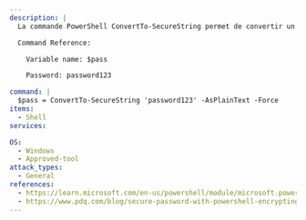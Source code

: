 ```yaml
---
description: |
  La commande PowerShell ConvertTo-SecureString permet de convertir un texte en clair en une forme cryptée pouvant être utilisée pour un stockage ou une transmission sécurisés. Elle prend une chaîne de texte en clair et la convertit en un objet chaîne sécurisé qui peut être enregistré dans un fichier ou utilisé en mémoire à des fins d'authentification ou de cryptage.

  Command Reference:

  	Variable name: $pass

  	Password: password123

command: |
  $pass = ConvertTo-SecureString 'password123' -AsPlainText -Force
items:
  - Shell
services:

OS:
  - Windows
  - Approved-tool
attack_types:
  - General
references:
  - https://learn.microsoft.com/en-us/powershell/module/microsoft.powershell.security/convertto-securestring?view=powershell-7.3
  - https://www.pdq.com/blog/secure-password-with-powershell-encrypting-credentials-part-1/
---
```

